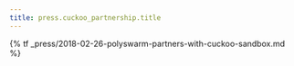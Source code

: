 ```yaml
---
title: press.cuckoo_partnership.title
---
```


{% tf _press/2018-02-26-polyswarm-partners-with-cuckoo-sandbox.md %}
